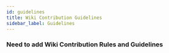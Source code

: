 ```yaml
---
id: guidelines
title: Wiki Contribution Guidelines
sidebar_label: Guidelines
---
```


### Need to add Wiki Contribution Rules and Guidelines
